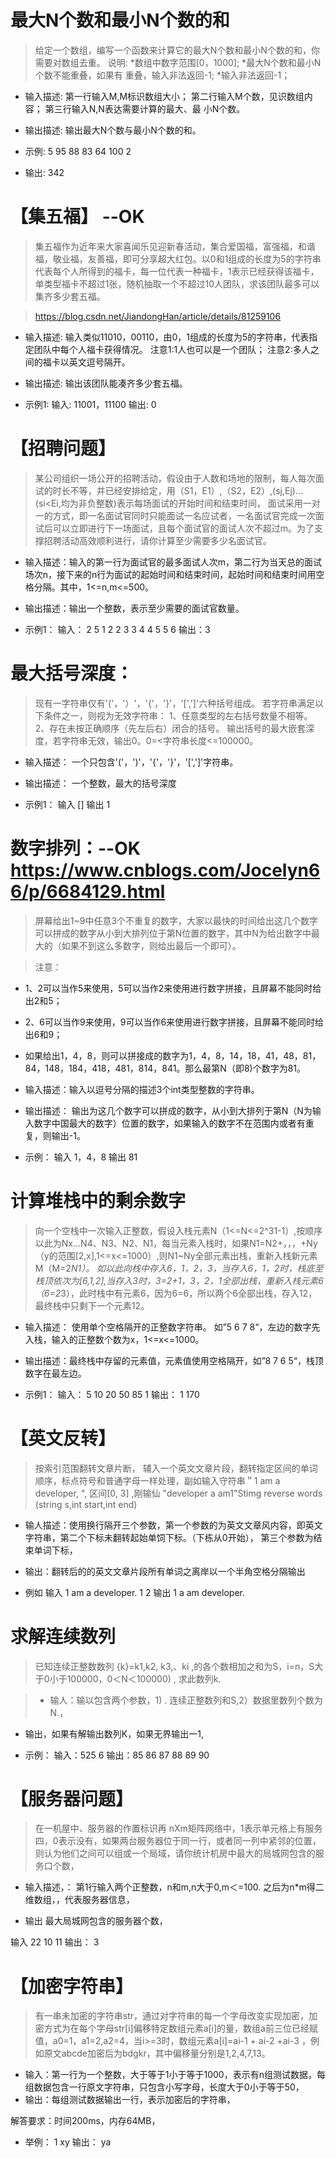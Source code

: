 # 最大N个数和最小N个数的和
> 给定一个数组，编写一个函数来计算它的最大N个数和最小N个数的和，你需要对数组去重。
说明:
*数组中数字范围[0，1000];
*最大N个数和最小N个数不能重叠，如果有       重叠，输入非法返回-1;
*输入非法返回-1；

- 输入描述:
        第一行输入M,M标识数组大小；
        第二行输入M个数，见识数组内容；
       第三行输入N,N表达需要计算的最大、最
       小N个数。
- 输出描述:
        输出最大N个数与最小N个数的和。

- 示例:
5
95 88 83 64 100
2
- 输出:
342


# 【集五福】 --OK
> 集五福作为近年来大家喜闻乐见迎新春活动，集合爱国福，富强福，和谐福，敬业福，友善福，即可分享超大红包。以0和1组成的长度为5的字符串代表每个人所得到的福卡，每一位代表一种福卡，1表示已经获得该福卡，单类型福卡不超过1张，随机抽取一个不超过10人团队，求该团队最多可以集齐多少套五福。

>https://blog.csdn.net/JiandongHan/article/details/81259106

- 输入描述:
输入类似11010，00110，由0，1组成的长度为5的字符串，代表指定团队中每个人福卡获得情况。
注意1:1人也可以是一个团队；
注意2:多人之间的福卡以英文逗号隔开。
- 输出描述:
输出该团队能凑齐多少套五福。

- 示例1:
输入:
11001，11100
输出:
0


# 【招聘问题】
> 某公司组织一场公开的招聘活动，假设由于人数和场地的限制，每人每次面试的时长不等，并已经安排给定，用（S1，E1）,（S2，E2）,(sj,Ej)...(si<Ei,均为非负整数)表示每场面试的开始时间和结束时间，
>面试采用一对一的方式，即一名面试官同时只能面试一名应试者，一名面试官完成一次面试后可以立即进行下一场面试，且每个面试官的面试人次不超过m。为了支撑招聘活动高效顺利进行，请你计算至少需要多少名面试官。
  
- 输入描述：输入的第一行为面试官的最多面试人次m，第二行为当天总的面试场次n，接下来的n行为面试的起始时间和结束时间，起始时间和结束时间用空格分隔。其中，1<=n,m<=500。
- 输出描述：输出一个整数，表示至少需要的面试官数量。
  
- 示例1：
  输入：
  2
  5
  1 2
  2 3
  3 4
  4 5
  5 6
  输出：3
  
# 最大括号深度：
> 现有一字符串仅有'('，'）'，'{'，'}'，'[',']'六种括号组成。
  若字符串满足以下条件之一，则视为无效字符串：
  1、任意类型的左右括号数量不相等。
  2、存在未按正确顺序（先左后右）闭合的括号。
  输出括号的最大嵌套深度，若字符串无效，输出0。0=<字符串长度<=100000。

- 输入描述：
  一个只包含'('，')'，'{'，'}'，'[',']'字符串。
- 输出描述：
  一个整数，最大的括号深度
  
- 示例1：
  输入
  []
  输出
  1
  
# 数字排列：--OK  https://www.cnblogs.com/Jocelyn66/p/6684129.html
> 屏幕给出1~9中任意3个不重复的数字，大家以最快的时间给出这几个数字可以拼成的数字从小到大排列位于第N位置的数字，其中N为给出数字中最大的（如果不到这么多数字，则给出最后一个即可）。

> 注意：
  - 1、2可以当作5来使用，5可以当作2来使用进行数字拼接，且屏幕不能同时给出2和5；
  - 2、6可以当作9来使用，9可以当作6来使用进行数字拼接，且屏幕不能同时给出6和9；
  - 如果给出1，4，8，则可以拼接成的数字为1，4，8，14，18，41，48，81，84，148，184，418，481，814，841。那么最第N（即8)个数字为81。

- 输入描述：输入以逗号分隔的描述3个int类型整数的字符串。
- 输出描述：
  输出为这几个数字可以拼成的数字，从小到大排列于第N（N为输入数字中国最大的数字）位置的数字，如果输入的数字不在范围内或者有重复，则输出-1。
  
- 示例：
  输入
  1，4，8
  输出
  81
  
# 计算堆栈中的剩余数字
> 向一个空栈中一次输入正整数，假设入栈元素N（1<=N<=2^31-1）,按顺序以此为Nx...N4、N3、N2、N1，每当元素入栈时，如果N1=N2+，，，+Ny（y的范围[2,x],1<=x<=1000）,则N1~Ny全部元素出栈，重新入栈新元素M（M=2*N1）。
如以此向栈中存入6，1，2，3，当存入6，1，2时，栈底至栈顶依次为[6,1,2],当存入3时，3=2+1，3，2，1全部出栈，重新入栈元素6（6=2*3），此时栈中有元素6，因为6=6，所以两个6全部出栈，存入12，最终栈中只剩下一个元素12。

- 输入描述：
使用单个空格隔开的正整数字符串。
如”5 6 7 8“，左边的数字先入栈，输入的正整数个数为x，1<=x<=1000。

- 输出描述：最终栈中存留的元素值，元素值使用空格隔开，如”8 7 6 5“，栈顶数字在最左边。

- 示例1：
输入：
5 10 20 50 85 1 
输出：
1 170 

# 【英文反转】
> 按索引范围翻转文章片断， 辅入一个英文文章片段，翻转指定区间的单词顺序，标点符号和普通字母一样处理，副如输入守符串＂1 am a developer, ", 区间[0, 3] ,刚输仙 "developer a am1"Stimg reverse words (string s,int start,int end)

- 输人描述：使用换行隔开三个参数，第一个参数的为英文文章风内容，即英文字符串，第二个下标未翻转起始单饲下标。（下栋从0开始）， 第三个参数为结束单词下标，
- 输出：翻转后的的英文文章片段所有单词之离岸以一个半角空格分隔输出

- 例如
输入
1 am a developer.
1
2 
输出
1 a am developer.

# 求解连续数列
> 已知连续正整数数列 {k}=k1,k2, k3,、ki ,的各个数相加之和为S，i=n，S大于0小于100000，0＜N＜100000) , 求此数列k.

>- 输人：输以包含两个参数，1) . 连续正整数列和S,2）数据里数列个数为N.，
- 输出，如果有解输出数列K，如果无界输出一1,

- 示例：
输入：525       6 
输出：85 86 87 88 89 90

# 【服务器问题】
> 在一机屋中、服务器的作置标识再 nXm矩阵网络中，1表示单元格上有服务四，0表示没有，如果两台服务器位于同一行，或者同一列中紧邻的位置，则认为他们之间可以组或一个局域，请你统计机房中最大的局城网包含的服务口个数，

- 输入描述，：
第1行输入两个正整数，n和m,n大于0,m＜=100.
之后为n*m得二维数组，，代表服务器信息，

- 输出
最大局城网包含的服务器个数，

输入
22
10
11
输出：
3

# 【加密字符串】
> 有一串未加密的字符串str，通过对字符串的每一个字母改变实现加密，加密方式为在每个字母str[i]偏移特定数组元素a[i]的量，数组a前三位已经赋值，a0=1，a1=2,a2=4，当i>=3时，数组元素a[i]=ai-1  + ai-2  +ai-3 ，例如原文abcde加密后为bdgkr，其中偏移量分别是1,2,4,7,13。

- 输入：第一行为一个整数，大于等于1小于等于1000，表示有n组测试数据，每组数据包含一行原文字符串，只包含小写字母，长度大于0小于等于50，
- 输出：每组测试数据输出一行，表示加密后的字符串，

解答要求：时间200ms，内存64MB，

- 举例：
1
xy
输出：
ya